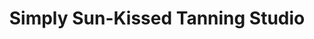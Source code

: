 ---
title: "Simply Sun-Kissed Tanning Studio"
url: /holly/simply-sun-kissed-tanning-studio/
shop: beauty
---